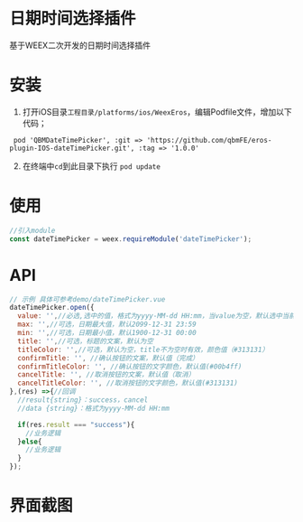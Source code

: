 # 日期时间选择插件

基于WEEX二次开发的日期时间选择插件

安装 
====================================

1. 打开iOS目录`工程目录/platforms/ios/WeexEros`，编辑Podfile文件，增加以下代码；

```
 pod 'QBMDateTimePicker', :git => 'https://github.com/qbmFE/eros-plugin-IOS-dateTimePicker.git', :tag => '1.0.0'
```

2. 在终端中`cd`到此目录下执行 `pod update`


使用
====================================


```js
//引入module
const dateTimePicker = weex.requireModule('dateTimePicker');
```

API
====================================

```js
// 示例 具体可参考demo/dateTimePicker.vue
dateTimePicker.open({
  value: '',//必选,选中的值，格式为yyyy-MM-dd HH:mm，当value为空，默认选中当前时间，当value不为空，选中value的值
  max: '',//可选，日期最大值，默认2099-12-31 23:59
  min: '',//可选，日期最小值，默认1900-12-31 00:00
  title: '',//可选，标题的文案，默认为空
  titleColor: '',//可选，默认为空，title不为空时有效，颜色值（#313131）
  confirmTitle: '', //确认按钮的文案，默认值（完成）
  confirmTitleColor: '', //确认按钮的文字颜色，默认值(#00b4ff)
  cancelTitle: '', //取消按钮的文案，默认值（取消）
  cancelTitleColor: '', //取消按钮的文字颜色，默认值(#313131)
},(res) =>{//回调
  //result{string}：success，cancel
  //data {string}：格式为yyyy-MM-dd HH:mm

  if(res.result === "success"){
    //业务逻辑
  }else{
    //业务逻辑
  }
});

```
界面截图
====================================

